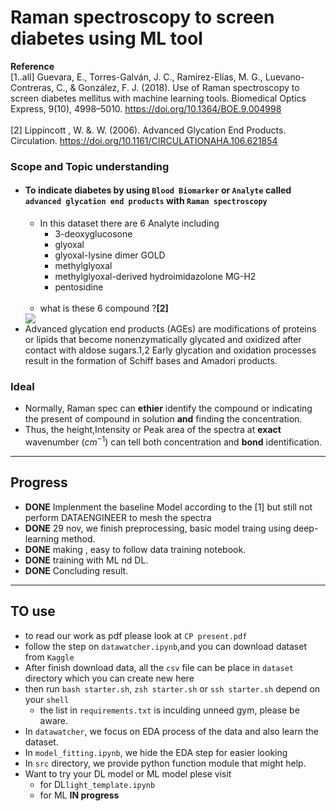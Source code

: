 # Raman spectroscopy to screen diabetes using ML tool

**Reference** 
<br>[1..all]  Guevara, E., Torres-Galván, J. C., Ramírez-Elías, M. G., Luevano-Contreras, C., & González, F. J. (2018). Use of Raman spectroscopy to screen diabetes mellitus with machine learning tools. Biomedical Optics Express, 9(10), 4998–5010. https://doi.org/10.1364/BOE.9.004998
<br><br>[2] Lippincott , W. &. W. (2006). Advanced Glycation End Products. Circulation. https://doi.org/10.1161/CIRCULATIONAHA.106.621854

### Scope and Topic understanding
- #### To indicate diabetes by using `Blood Biomarker` or `Analyte` called `advanced glycation end products` with `Raman spectroscopy`
    - In this dataset there are 6 Analyte including
        - 3-deoxyglucosone
        - glyoxal
        - glyoxal-lysine dimer GOLD
        - methylglyoxal
        - methylglyoxal-derived hydroimidazolone MG-H2
        - pentosidine
    <br><br>
    - what is these 6 compound ?**[2]**<br>
    <img src = 'https://www.ahajournals.org/cms/asset/838a5e28-bbae-46fd-8a56-7f87c632167c/13ff1.jpg'>
- Advanced glycation end products (AGEs) are modifications of proteins or lipids that become nonenzymatically glycated and oxidized after contact with aldose sugars.1,2 Early glycation and oxidation processes result in the formation of Schiff bases and Amadori products. 
### Ideal
- Normally, Raman spec can **ethier** identify the compound or indicating the present of compound in solution **and** finding the concentration.
- Thus, the height,Intensity or Peak area  of the spectra at **exact** wavenumber ($cm^{-1}$) can tell both concentration and **bond** identification.

-----------------------------------------

## Progress 

- **DONE** Implenment the baseline Model according to the [1] but still not perform DATAENGINEER to mesh the spectra 
- **DONE** 29 nov, we finish preprocessing, basic model traing using deep-learning method.
- **DONE** making , easy to follow data training notebook.
- **DONE** training with ML nd DL.
- **DONE** Concluding result.

----------------------------------------------


## TO use

- to read our work as pdf please look at `CP present.pdf`
- follow the step on `datawatcher.ipynb`,and you can download dataset from `Kaggle` 
- After finish download data, all the `csv` file can be place in `dataset` directory which you can create new here
- then run `bash starter.sh`, `zsh starter.sh` or `ssh starter.sh` depend on your `shell`
    - the list in `requirements.txt` is inculding unneed gym, please be aware.
- In `datawatcher`, we focus on EDA process of the data and also learn the dataset.
- In `model_fitting.ipynb`, we hide the EDA step for easier looking
- In `src` directory, we provide python function module that might help.
- Want to try your DL model or ML model plese visit 
    - for DL`light_template.ipynb`
    - for ML **IN progress**
